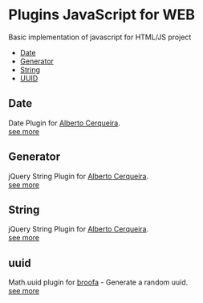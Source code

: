 # Plugins JavaScript for WEB

Basic implementation of javascript for HTML/JS project

- [Date](#date)
- [Generator](#generator)
- [String](#string)
- [UUID](#uuid)

## Date
Date Plugin for [Alberto Cerqueira](https://github.com/albertocerqueira "Alberto Cerqueira").  
[see more](https://github.com/g6tech/web-plugins-js/tree/master/plugins/date "see more")

## Generator
jQuery String Plugin for [Alberto Cerqueira](https://github.com/albertocerqueira "Alberto Cerqueira").  
[see more](https://github.com/g6tech/web-plugins-js/tree/master/plugins/generator "see more")

## String
jQuery String Plugin for [Alberto Cerqueira](https://github.com/albertocerqueira "Alberto Cerqueira").  
[see more](https://github.com/g6tech/web-plugins-js/tree/master/plugins/string "see more")

## uuid
Math.uuid plugin for [broofa](http://www.broofa.com "broofa") - Generate a random uuid.  
[see more](https://github.com/g6tech/web-plugins-js/tree/master/plugins/uuid "see more")